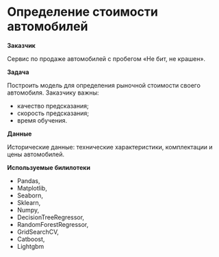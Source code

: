 # Определение стоимости автомобилей

**Заказчик**

Сервис по продаже автомобилей с пробегом «Не бит, не крашен».

**Задача**

Построить модель для определения рыночной стоимости своего автомобиля. 
Заказчику важны:

- качество предсказания;
- скорость предсказания;
- время обучения.

**Данные**

Исторические данные: технические характеристики, комплектации и цены автомобилей. 

**Используемые билилотеки**
- Pandas,
- Matplotlib,
- Seaborn,
- Sklearn,
- Numpy,
- DecisionTreeRegressor,
- RandomForestRegressor,
- GridSearchCV,
- Catboost, 
- Lightgbm 
